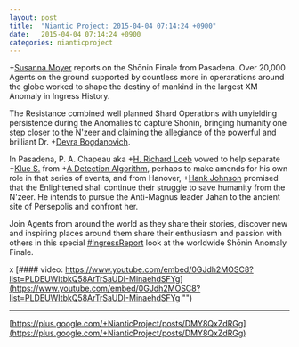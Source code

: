 ```yaml
---
layout: post
title:  "Niantic Project: 2015-04-04 07:14:24 +0900"
date:   2015-04-04 07:14:24 +0900
categories: nianticproject
---
```

+[Susanna Moyer](https://plus.google.com/101560858827970533247 "") reports on the Shōnin Finale from Pasadena. Over 20,000 Agents on the ground supported by countless more in operarations around the globe worked to shape the destiny of mankind in the largest XM Anomaly in Ingress History. 

The Resistance combined well planned Shard Operations with unyielding persistence during the Anomalies to capture Shōnin, bringing humanity one step closer to the N'zeer and claiming the allegiance of the powerful and brilliant Dr. +[Devra Bogdanovich](https://plus.google.com/102598577258553073047 "").

In Pasadena, P. A. Chapeau aka +[H. Richard Loeb](https://plus.google.com/117506125229608138804 "") vowed to help separate +[Klue S.](https://plus.google.com/110350977702120778591 "") from +[A Detection Algorithm](https://plus.google.com/114076692022231059864 ""), perhaps to make amends for his own role in that series of events, and from Hanover, +[Hank Johnson](https://plus.google.com/117792105926525258257 "") promised that the Enlightened shall continue their struggle to save humanity from the N'zeer. He intends to pursue the Anti-Magnus leader Jahan to the ancient site of Persepolis and confront her.

Join Agents from around the world as they share their stories, discover new and inspiring places around them share their enthusiasm and passion with others in this special [#IngressReport](https://plus.google.com/s/%23IngressReport "") look at the worldwide Shōnin Anomaly Finale.

x
[#### video: https://www.youtube.com/embed/0GJdh2MOSC8?list=PLDEUWItbkQ58ArTrSaUDI-MinaehdSFYg](https://www.youtube.com/embed/0GJdh2MOSC8?list=PLDEUWItbkQ58ArTrSaUDI-MinaehdSFYg "")
- - -
[https://plus.google.com/+NianticProject/posts/DMY8QxZdRGg](https://plus.google.com/+NianticProject/posts/DMY8QxZdRGg)
